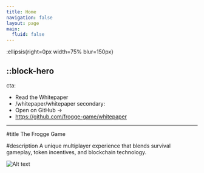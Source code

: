 ```yaml
---
title: Home
navigation: false
layout: page
main:
  fluid: false
---
```


:ellipsis{right=0px width=75% blur=150px}

::block-hero
---
cta:
  - Read the Whitepaper
  - /whitepaper/whitepaper
secondary:
  - Open on GitHub →
  - https://github.com/frogge-game/whitepaper
---

#title
The Frogge Game

#description
A unique multiplayer experience that blends survival gameplay, token incentives, and blockchain technology.

![Alt text](https://i.ibb.co/SBQzt0d/image.png "Frogs VS Pirates")

